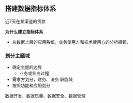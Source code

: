 ## 搭建数据指标体系

近7天在某渠道的贷款

**为什么建立指标体系**

- 从数据上层的应用系统，业务使用方和技术使用方的分析瓶颈，

### 划分主题域

- 确定主题的边界
  - 业务或业务过程
- 需求方划分，财务、法务  职能域
- 按照功能和应用划分



数据开发、数据质量、数据安全、数据管理